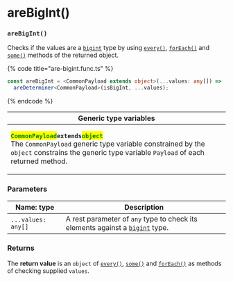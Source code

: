 # areBigInt()

### `areBigInt()`

Checks if the values are a [`bigint`](https://developer.mozilla.org/en-US/docs/Web/JavaScript/Reference/Global\_Objects/BigInt) type by using [`every()`](every.md), [`forEach()`](foreach.md) and [`some()`](some.md) methods of the returned object.

{% code title="are-bigint.func.ts" %}
```typescript
const areBigInt = <CommonPayload extends object>(...values: any[]) =>
  areDeterminer<CommonPayload>(isBigInt, ...values);
```
{% endcode %}

| Generic type variables                                                                                                                                                                                                                                                                                                                                                            |
| --------------------------------------------------------------------------------------------------------------------------------------------------------------------------------------------------------------------------------------------------------------------------------------------------------------------------------------------------------------------------------- |
| <p><mark style="color:green;"><strong><code>CommonPayload</code></strong></mark><strong><code>extends</code></strong><mark style="color:green;"><strong><code>object</code></strong></mark><br>The <code>CommonPayload</code> generic type variable constrained by the <code>object</code> constrains the generic type variable <code>Payload</code> of each returned method.</p> |

### Parameters

| Name: type         | Description                                                                                                                                                               |
| ------------------ | ------------------------------------------------------------------------------------------------------------------------------------------------------------------------- |
| `...values: any[]` | A rest parameter of `any` type to check its elements against a [`bigint`](https://developer.mozilla.org/en-US/docs/Web/JavaScript/Reference/Global\_Objects/BigInt) type. |

### Returns

The **return value** is an `object` of [`every()`](every.md), [`some()`](some.md) and [`forEach()`](foreach.md) as methods of checking supplied `values`.
